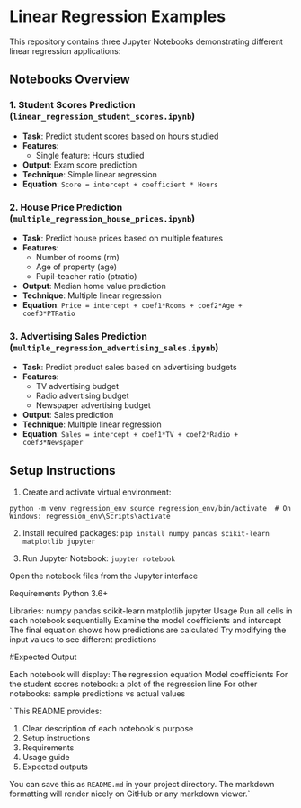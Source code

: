 # Linear Regression Examples

This repository contains three Jupyter Notebooks demonstrating different linear regression applications:

## Notebooks Overview

### 1. Student Scores Prediction (`linear_regression_student_scores.ipynb`)
- **Task**: Predict student scores based on hours studied
- **Features**: 
  - Single feature: Hours studied
- **Output**: Exam score prediction
- **Technique**: Simple linear regression
- **Equation**: `Score = intercept + coefficient * Hours`

### 2. House Price Prediction (`multiple_regression_house_prices.ipynb`)
- **Task**: Predict house prices based on multiple features
- **Features**:
  - Number of rooms (rm)
  - Age of property (age)
  - Pupil-teacher ratio (ptratio)
- **Output**: Median home value prediction
- **Technique**: Multiple linear regression
- **Equation**: `Price = intercept + coef1*Rooms + coef2*Age + coef3*PTRatio`

### 3. Advertising Sales Prediction (`multiple_regression_advertising_sales.ipynb`)
- **Task**: Predict product sales based on advertising budgets
- **Features**:
  - TV advertising budget
  - Radio advertising budget
  - Newspaper advertising budget
- **Output**: Sales prediction
- **Technique**: Multiple linear regression
- **Equation**: `Sales = intercept + coef1*TV + coef2*Radio + coef3*Newspaper`

## Setup Instructions

1. Create and activate virtual environment:

`python -m venv regression_env
source regression_env/bin/activate  # On Windows: regression_env\Scripts\activate`

2. Install required packages:
`pip install numpy pandas scikit-learn matplotlib jupyter`

3. Run Jupyter Notebook:
`jupyter notebook`

 Open the notebook files from the Jupyter interface

Requirements
Python 3.6+

Libraries:
numpy
pandas
scikit-learn
matplotlib
jupyter
Usage
Run all cells in each notebook sequentially
Examine the model coefficients and intercept
The final equation shows how predictions are calculated
Try modifying the input values to see different predictions

#Expected Output

Each notebook will display:
The regression equation
Model coefficients
For the student scores notebook: a plot of the regression line
For other notebooks: sample predictions vs actual values

`
This README provides:
1. Clear description of each notebook's purpose
2. Setup instructions
3. Requirements
4. Usage guide
5. Expected outputs

You can save this as `README.md` in your project directory. The markdown formatting will render nicely on GitHub or any markdown viewer.`
